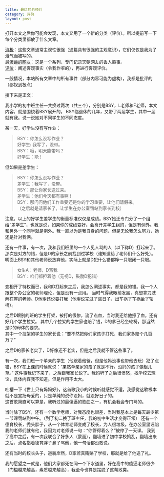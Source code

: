 ```yaml
---
title: 最烂的老师们
category: 评价
layout: post
---
```


打开本文之后你可能会发现，本文又用了一个新的分类（评价）。所以提前写一下每个分类里都放了什么文章。  

[消极](https://telechoc.github.io/category/#消极)：这些文章通常主观性很强（通篇具有很强的主观意识），它们仅仅是我为了泄气而被写的。  
[最傻逼的网友](https://telechoc.github.io/category/#最傻逼的网友)：这是一个系列，专门记录天朝网友的丢人趣事。  
[评价](https://telechoc.github.io/category/#评价)：阐述客观事实（令我作呕的），再进行客观评价。  
 
一般情况，本站所有文章中的所有事件（部分内容可能为虚构），我都是批评的（鄙视到极点）

接下来是正文：

我小学的初中班主任一共换过两次（共三个），分别是BSY，L老师和F老师，本文内容，就是围绕着BSY展开的。
BSY临退休的几年，又带了两届学生，其中一届就有我。说一说她对不同学生的不同态度。

某一天，好学生没有写作业：
> BSY：你怎么没写作业？  
好学生: 我写了，没带。  
BSY：哦，明天能带吗？  
好学生：能！
 
但如果是差学生：
> BSY：你怎么没写作业？  
差学生：我写了，没带。  
BSY：那让你家长送过来。  
差学生：他们今天都有事啊！  
BSY：那问问他们工作重要还是你的学习重要，让他们请假来。  
（之后就是请家长了，让学生在办公室罚站到家长到校）

注意，以上的好学生差学生的衡量标准仅仅是成绩。BSY她还专门分了一个组给“差学生”，也就是说，如果你的成绩变好，会离开差学生组的，但是有例外。我和另外一个同学就是例外。我一直以为是我自身的问题，但是无论我怎么努力，她还是针对我俩。

还有一件事，有一次，我和我们班里的一个人见人骂的人（以下称D）打起来了。那次是对方的错，但是D的家长之前找到过学校（谁知道给了老师们什么好处）。
明面上BSY和其他老师说放弃他，实际上就是D犯什么错都睁一只眼闭一只眼。
> 女生A：老师，D骂我  
BSY：咱们都担着他（无视D，鼓励D犯错）

变相开了特权而已，我和D打起来之后，我怎么阐述事实，都是我的错。我一个人跟整个办公室的老师理论，但是没有一点用。
当时气得我眼前发黑，真想拿刀肢解在座的老师。D他爹还说要打我（他爹说完过了些日子，出车祸了车祸坐了轮椅）。

之后D跟别的班的学生打架，被打的很惨，流了点血，当时我还给他擦了血。还有好几个学生拉架。
其中几个拉架的学生家也赔了钱，D的爹已经坐轮椅，那当然是D的母体的要求。  
其中一个拉架的学生的家长说：“要不然把你们家孩子打死，我们家多赔个几百万？”

之后D的家长老实了，D好像还不老实，但是之后我就不管这些事了。

有一次，我们班一个单亲的学生（他跟着他爸，但是他妈没事也带他去玩）犯了点错，BSY在上课的时候就说：“果然单亲家的孩子就是不行。没妈的孩子像根儿草。”
这件事我记下来了，之后跟我家长说了。我妈听了之后很愤怒，找学校去理论，具体内容我不知道。但是作用不太大。

吐槽一下《世上只有妈妈好》，这首歌我小的时候听就感觉不适，我感觉这歌根本就不是宣扬母爱的，只是单纯的说你没妈，就没好日子的。  
这首歌简直可以算是，我听过的最傻逼的歌曲之一，有机会我会专门骂的。

当时除了BSY，还有一个数学老师，对我态度也很差，当时我基本上是每天最少第一节课罚站到中午。（到了初二换了班主任，我的初中生活才变得正常）
还有一个德育校长，秃头胖子，从一个体育老师变成了校长，为人很垃圾，在办公室里诬陷我的老师们就有他，我因为对老师说一句：“你管得着么？”被停了一天课。
我到了高中之后，有一次我联合了好多人（蒙面），翻墙进了初中学校捣乱，翻墙出来之后，点名指着德育胖子鼻子骂他，他一句话都没敢说。

还有当时的校长头子，道貌岸然，D家若真贿赂了学校，那就是给了他送了礼。

我的愿望之一就是，他们大家都死在同一个下水道里，好在高中的傻逼老师很少（门槛越来越高，素质越来越高），我至今也算是摆脱了这帮败类。
